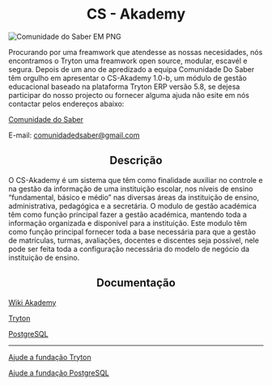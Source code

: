 <h1 align="center">CS - Akademy</h1>

![Comunidade do Saber EM PNG](https://user-images.githubusercontent.com/76854274/214225891-ec03871b-28af-4ddd-92d7-d18c7af82c3f.jpeg)


Procurando por uma freamwork que atendesse as nossas necesidades, nós encontramos o Tryton uma freamwork open source, modular, escavél e segura. 
Depois de um ano de apredizado a equipa Comunidade Do Saber têm orgulho em apresentar o CS-Akademy 1.0-b, um módulo de gestão educacional baseado na plataforma Tryton ERP versão 5.8, se dejesa participar do nosso projecto ou fornecer alguma ajuda não esite em nós contactar pelos endereços abaixo: 


[Comunidade do Saber](https://www.comunidadedosaber.ao)

E-mail: <a href="mailto: comunidadedsaber@gmail.com">comunidadedsaber@gmail.com</a>


<h2 align="center">Descrição</h2>

O CS-Akademy é um sistema que têm como finalidade auxiliar no controle e na gestão da informação de uma instituição escolar, nos níveis de ensino “fundamental, básico e médio” nas diversas áreas da instituição de ensino, administrativa, pedagógica e a secretária.
O modulo de gestão académica têm como função principal fazer a gestão académica, mantendo toda a informação organizada e disponivel para a instituição. Este modulo têm como função principal fornecer toda a base necessária para que a gestão de matrículas, turmas, avaliações, docentes e discentes seja possível, nele pode ser feita toda a configuração necessária do modelo de negócio da instituição de ensino.

<h2 align="center">Documentação</h2>

[Wiki Akademy](https://github.com/comunidadedosaber/akademy/wiki)

[Tryton](https://docs.tryton.org/en/latest/)

[PostgreSQL](https://www.postgresql.org/docs/current/)

<hr>

[Ajude a fundação Tryton](https://www.tryton.org/donate)

[Ajude a fundação PostgreSQL](https://www.postgresql.org/about/donate/)



